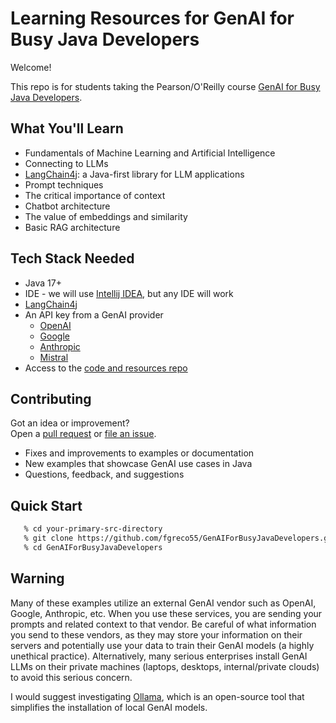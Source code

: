 # Learning Resources for **GenAI for Busy Java Developers**

Welcome!

This repo is for students taking the Pearson/O'Reilly course [GenAI for Busy Java Developers](https://learning.oreilly.com/live-events/genai-for-busy-java-developers/0642572177317).


## What You'll Learn
- Fundamentals of Machine Learning and Artificial Intelligence
- Connecting to LLMs 
- [LangChain4j](https://github.com/langchain4j/langchain4j): a Java-first library for LLM applications
- Prompt techniques
- The critical importance of context
- Chatbot architecture
- The value of embeddings and similarity
- Basic RAG architecture

## Tech Stack Needed
- Java 17+
- IDE - we will use [Intellij IDEA](https://www.jetbrains.com/idea/), but any IDE will work
- [LangChain4j](https://github.com/langchain4j/langchain4j)
- An API key from a GenAI provider
  * [OpenAI](https://platform.openai.com/)
  * [Google](https://ai.google.dev/gemini-api/docs/api-key)
  * [Anthropic](https://docs.anthropic.com/en/api/admin-api/apikeys/get-api-key)
  * [Mistral](https://docs.mistral.ai/api/)
- Access to the [code and resources repo](https://github.com/fgreco55/GenAIForBusyJavaDevelopers)

## Contributing

Got an idea or improvement?  
Open a [pull request](https://github.com/fgreco55/GenAIForBusyJavaDevelopers/pulls) or [file an issue](https://github.com/fgreco55/GenAIForBusyJavaDevelopers/issues).

- Fixes and improvements to examples or documentation
- New examples that showcase GenAI use cases in Java
- Questions, feedback, and suggestions

## Quick Start
```bash
   % cd your-primary-src-directory
   % git clone https://github.com/fgreco55/GenAIForBusyJavaDevelopers.git
   % cd GenAIForBusyJavaDevelopers
```

## Warning
Many of these examples utilize an external GenAI vendor such as OpenAI, Google, Anthropic, etc. When you use these services, you are sending your prompts and related context to that vendor. Be careful of what information you send to these vendors, as they may store your information on their servers and
potentially use your data to train their GenAI models (a highly unethical practice). 
Alternatively, many serious enterprises install GenAI LLMs on their private machines (laptops, desktops, internal/private clouds) to avoid this 
serious concern.

I would suggest investigating [Ollama](https://ollama.com/), which is an open-source tool that simplifies the installation of local GenAI models.

